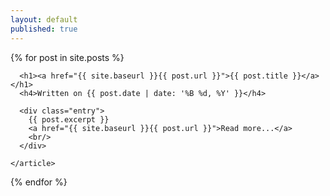 ```yaml
---
layout: default
published: true
---
```


<div class="posts">
  {% for post in site.posts %}
    <article class="post">

      <h1><a href="{{ site.baseurl }}{{ post.url }}">{{ post.title }}</a></h1>
      <h4>Written on {{ post.date | date: '%B %d, %Y' }}</h4>

      <div class="entry">
        {{ post.excerpt }}
        <a href="{{ site.baseurl }}{{ post.url }}">Read more...</a>
        <br/>
      </div>

    </article>
  {% endfor %}
</div>
